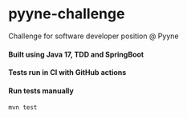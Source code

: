 # pyyne-challenge
Challenge for software developer position @ Pyyne
#### Built using Java 17, TDD and SpringBoot
#### Tests run in CI with GitHub actions

#### Run tests manually
```mvn test```
